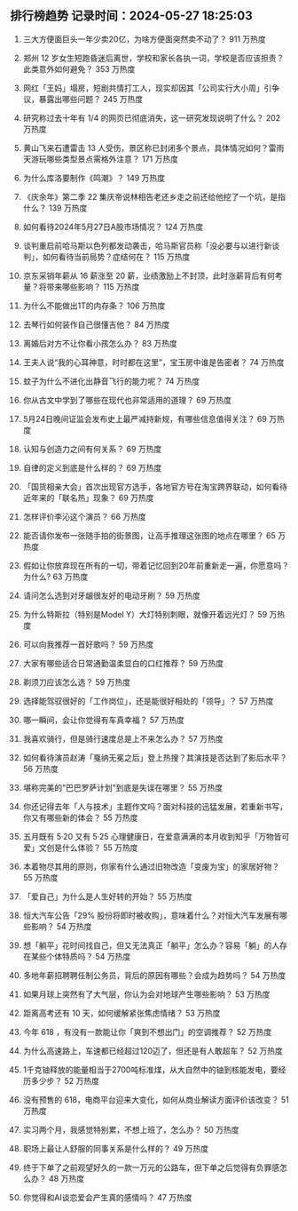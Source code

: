 
## 排行榜趋势 记录时间：2024-05-27 18:25:03
  
  1. 三大方便面巨头一年少卖20亿，为啥方便面突然卖不动了？ 911 万热度
    
  2. 郑州 12 岁女生短跑昏迷后离世，学校和家长各执一词，学校是否应该担责？此类意外如何避免？ 353 万热度
    
  3. 网红「王妈」塌房，短剧共情打工人，现实却因其「公司实行大小周」引争议，暴露出哪些问题？ 245 万热度
    
  4. 研究称过去十年有 1/4 的网页已彻底消失，这一研究发现说明了什么？ 202 万热度
    
  5. 黄山飞来石遭雷击 13 人受伤，景区称已封闭多个景点，具体情况如何？雷雨天游玩哪些类型景点需格外注意？ 171 万热度
    
  6. 为什么库洛要制作《鸣潮》？ 149 万热度
    
  7. 《庆余年》第二季 22 集庆帝说林相告老还乡走之前还给他挖了一个坑，是指什么？ 139 万热度
    
  8. 如何看待2024年5月27日A股市场情况？ 124 万热度
    
  9. 谈判重启前哈马斯以色列都发动袭击，哈马斯官员称「没必要与以进行新谈判」，如何看待当前局势？症结何在？ 115 万热度
    
  10. 京东采销年薪从 16 薪涨至 20 薪，业绩激励上不封顶，此时涨薪背后有何考量？将带来哪些影响？ 115 万热度
    
  11. 为什么不能做出1T的内存条？ 106 万热度
    
  12. 去琴行如何装作自己很懂吉他？ 84 万热度
    
  13. 离婚后对方不让你看小孩怎么办？ 83 万热度
    
  14. 王夫人说“我的心耳神意，时时都在这里”，宝玉房中谁是告密者？ 74 万热度
    
  15. 蚊子为什么不进化出静音飞行的能力呢？ 74 万热度
    
  16. 你从古文中学到了哪些在现代也非常适用的道理？ 69 万热度
    
  17. 5月24日晚间证监会发布史上最严减持新规，有哪些信息值得关注？ 69 万热度
    
  18. 认知与创造力之间有何关系？ 69 万热度
    
  19. 自律的定义到底是什么样的？ 69 万热度
    
  20. 「国货相亲大会」首次出现官方选手，各地官方号在淘宝跨界联动，如何看待近年来的「联名热」现象？ 69 万热度
    
  21. 怎样评价李沁这个演员？ 66 万热度
    
  22. 能否请你发布一张随手拍的街景图，让高手推理这张图的地点在哪里？ 65 万热度
    
  23. 假如让你放弃现在所有的一切，带着记忆回到20年前重新走一遍，你愿意吗？为什么? 63 万热度
    
  24. 请问怎么选到对牙龈很友好的电动牙刷？ 59 万热度
    
  25. 为什么特斯拉（特别是Model Y）大灯特别刺眼，就像开着远光灯？ 59 万热度
    
  26. 可以向我推荐一首好歌吗？ 59 万热度
    
  27. 大家有哪些适合日常通勤温柔显白的口红推荐？ 59 万热度
    
  28. 剃须刀应该怎么选？ 59 万热度
    
  29. 选择能驾驭很好的「工作岗位」，还是能很好相处的「领导」？ 57 万热度
    
  30. 哪一瞬间，会让你觉得有车真幸福？ 57 万热度
    
  31. 我喜欢骑行，但是骑行速度总是上不来怎么办？ 57 万热度
    
  32. 如何看待演员赵涛「戛纳无冕之后」登上热搜？其演技是否达到了影后水平？ 56 万热度
    
  33. 堪称完美的"巴巴罗萨计划"到底是失误在哪里？ 55 万热度
    
  34. 你还记得去年「人与技术」主题作文吗？面对科技的迅猛发展，若重新书写，你又有哪些新的体会？ 55 万热度
    
  35. 五月既有 5·20 又有 5·25 心理健康日，在爱意满满的本月收到知乎「万物皆可爱」文创是什么体验？ 55 万热度
    
  36. 本着物尽其用的原则，你家有什么通过旧物改造「变废为宝」的家居好物？ 55 万热度
    
  37. 「爱自己」为什么是人生好转的开始？ 55 万热度
    
  38. 恒大汽车公告「29% 股份将即时被收购」，意味着什么？对恒大汽车发展有哪些影响？ 54 万热度
    
  39. 想「躺平」花时间找自己，但又无法真正「躺平」怎么办？容易「躺」的人存在某些个体特质吗？ 54 万热度
    
  40. 多地年薪招聘聘任制公务员，背后的原因有哪些？会成为趋势吗？ 54 万热度
    
  41. 如果月球上突然有了大气层，你认为会对地球产生哪些影响？ 53 万热度
    
  42. 距离高考还有 10 天，如何缓解紧张焦虑情绪？ 53 万热度
    
  43. 今年 618 ，有没有一款能让你「爽到不想出门」的空调推荐？ 52 万热度
    
  44. 为什么高速路上，车速都已经超过120迈了，但还是有人敢超车？ 52 万热度
    
  45. 1千克铀释放的能量相当于2700吨标准煤，从大自然中的铀到核能发电，要经历多少步？ 52 万热度
    
  46. 没有预售的 618，电商平台迎来大变化，如何从商业解读方面评价该改变？ 51 万热度
    
  47. 实习两个月，我感觉特别累，不想上班了，怎么办？ 50 万热度
    
  48. 职场上最让人舒服的同事关系是什么样的？ 49 万热度
    
  49. 终于下单了之前观望好久的一款一万元的公路车，但下单之后觉得有负罪感怎么办？ 48 万热度
    
  50. 你觉得和AI谈恋爱会产生真的感情吗？ 47 万热度
    
